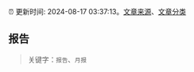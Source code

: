 :alarm_clock: 更新时间: 2024-08-17 03:37:13。[文章来源](/README.md)、[文章分类](/TAGS.md)

## 报告


> 关键字：`报告`、`月报`



